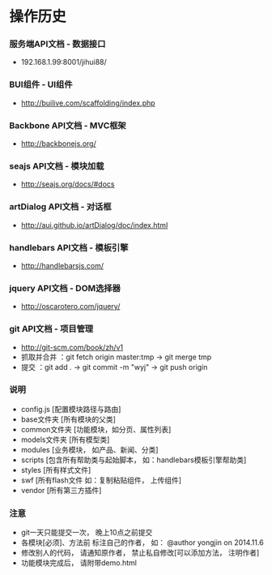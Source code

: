 操作历史 
====

### 服务端API文档 - 数据接口
- 192.168.1.99:8001/jihui88/

### BUI组件 - UI组件
- http://builive.com/scaffolding/index.php

### Backbone API文档 - MVC框架
- http://backbonejs.org/

### seajs API文档 - 模块加载
- http://seajs.org/docs/#docs

### artDialog API文档 - 对话框
- http://aui.github.io/artDialog/doc/index.html

### handlebars API文档 - 模板引擎
- http://handlebarsjs.com/

### jquery API文档 - DOM选择器
- http://oscarotero.com/jquery/

### git API文档 - 项目管理
- http://git-scm.com/book/zh/v1
- 抓取并合并 ：git fetch origin master:tmp -> git merge tmp
- 提交 ：git add . -> git commit -m "wyj" -> git push origin

### 说明
- config.js [配置模块路径与路由]
- base文件夹 [所有模块的父类]
- common文件夹 [功能模块，如分页、属性列表]
- models文件夹 [所有模型类]
- modules [业务模块， 如产品、新闻、分类]
- scripts [包含所有帮助类与起始脚本， 如：handlebars模板引擎帮助类]
- styles [所有样式文件]
- swf [所有flash文件 如：复制粘贴组件， 上传组件]
- vendor [所有第三方插件]

### 注意
- git一天只能提交一次， 晚上10点之前提交
- 各模块[必须]、方法前 标注自己的作者， 如： @author yongjin on 2014.11.6
- 修改别人的代码， 请通知原作者， 禁止私自修改[可以添加方法， 注明作者]
- 功能模块完成后， 请附带demo.html
